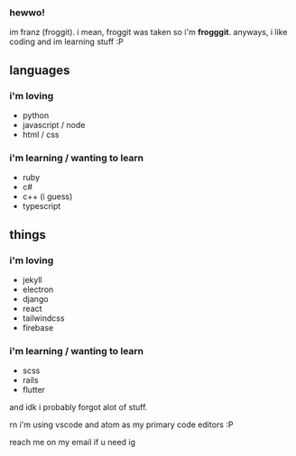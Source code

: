 ### hewwo!
im franz (froggit). i mean, froggit was taken so i'm **frogggit**. anyways,
i like coding and im learning stuff :P

## languages 
### i'm loving
- python
- javascript / node
- html / css

### i'm learning / wanting to learn
- ruby
- c#
- c++ (i guess)
- typescript

## things
### i'm loving
- jekyll
- electron
- django
- react
- tailwindcss
- firebase

### i'm learning / wanting to learn
- scss
- rails
- flutter

and idk i probably forgot alot of stuff.


rn i'm using vscode and atom as my primary code editors :P

reach me on my email if u need ig


<!--
**frogggit/frogggit** is a ✨ _special_ ✨ repository because its `README.md` (this file) appears on your GitHub profile.

Here are some ideas to get you started:

- 🔭 I’m currently working on ...
- 🌱 I’m currently learning ...
- 👯 I’m looking to collaborate on ...
- 🤔 I’m looking for help with ...
- 💬 Ask me about ...
- 📫 How to reach me: ...
- 😄 Pronouns: ...
- ⚡ Fun fact: ...
-->
